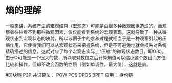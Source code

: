# 熵的理解
一般来讲，系统产生的宏观结果（宏观态）可能是由很多种微观因素造成的。而观察者往往看不到那些微观因素，仅仅能看到系统的宏观表现。这就导致了一种从微观状态到宏观状态的映射，所以该例子中的求和过程就相当于是一种观察引起的压缩作用，它使得我们可以从宏观状态来把握系统，但是不可避免地就会损失对系统精确描述的信息，这就对应了每个宏观态实际上“压缩”的微观状态数目，即Ω(k)。由于Ω可能是一个很大的数，所以取对数值之后计算熵值可以缩小这个数目而方便比较和操作，但却不改变函数的性质（例如单调性，最大值），这就是熵。

#区块链
P2P
共识算法： POW POS DPOS BPFT
应用： 身份链

